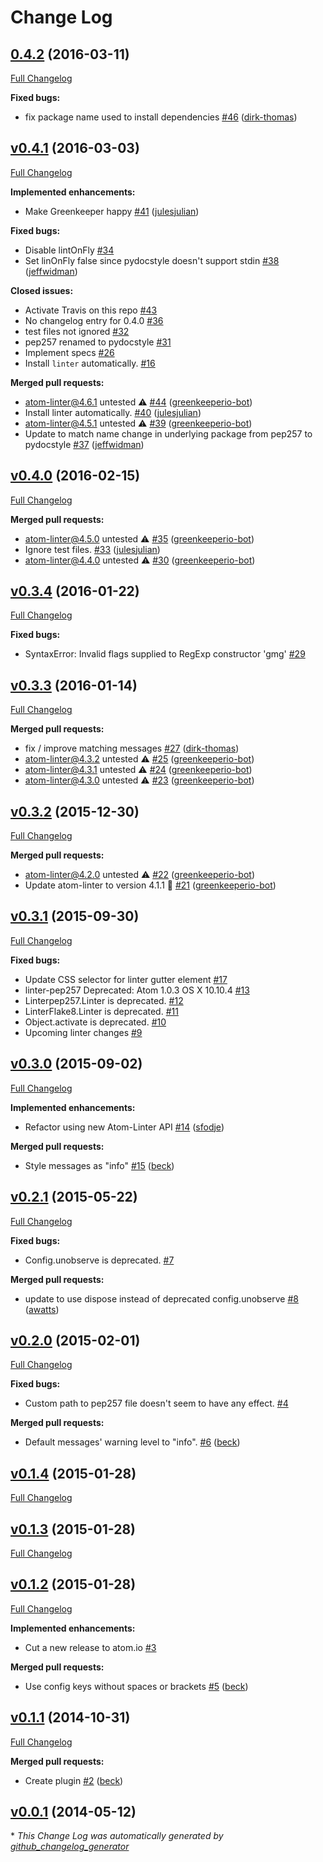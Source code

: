 # Change Log

## [0.4.2](https://github.com/AtomLinter/linter-pydocstyle/tree/0.4.2) (2016-03-11)
[Full Changelog](https://github.com/AtomLinter/linter-pydocstyle/compare/v0.4.1...0.4.2)

**Fixed bugs:**

- fix package name used to install dependencies [\#46](https://github.com/AtomLinter/linter-pydocstyle/pull/46) ([dirk-thomas](https://github.com/dirk-thomas))

## [v0.4.1](https://github.com/AtomLinter/linter-pydocstyle/tree/v0.4.1) (2016-03-03)
[Full Changelog](https://github.com/AtomLinter/linter-pydocstyle/compare/v0.4.0...v0.4.1)

**Implemented enhancements:**

- Make Greenkeeper happy [\#41](https://github.com/AtomLinter/linter-pydocstyle/pull/41) ([julesjulian](https://github.com/julesjulian))

**Fixed bugs:**

- Disable lintOnFly [\#34](https://github.com/AtomLinter/linter-pydocstyle/issues/34)
- Set linOnFly false since pydocstyle doesn't support stdin [\#38](https://github.com/AtomLinter/linter-pydocstyle/pull/38) ([jeffwidman](https://github.com/jeffwidman))

**Closed issues:**

- Activate Travis on this repo [\#43](https://github.com/AtomLinter/linter-pydocstyle/issues/43)
- No changelog entry for 0.4.0 [\#36](https://github.com/AtomLinter/linter-pydocstyle/issues/36)
- test files not ignored [\#32](https://github.com/AtomLinter/linter-pydocstyle/issues/32)
- pep257 renamed to pydocstyle [\#31](https://github.com/AtomLinter/linter-pydocstyle/issues/31)
- Implement specs [\#26](https://github.com/AtomLinter/linter-pydocstyle/issues/26)
- Install `linter` automatically. [\#16](https://github.com/AtomLinter/linter-pydocstyle/issues/16)

**Merged pull requests:**

- atom-linter@4.6.1 untested ⚠️ [\#44](https://github.com/AtomLinter/linter-pydocstyle/pull/44) ([greenkeeperio-bot](https://github.com/greenkeeperio-bot))
- Install linter automatically. [\#40](https://github.com/AtomLinter/linter-pydocstyle/pull/40) ([julesjulian](https://github.com/julesjulian))
- atom-linter@4.5.1 untested ⚠️ [\#39](https://github.com/AtomLinter/linter-pydocstyle/pull/39) ([greenkeeperio-bot](https://github.com/greenkeeperio-bot))
- Update to match name change in underlying package from pep257 to pydocstyle [\#37](https://github.com/AtomLinter/linter-pydocstyle/pull/37) ([jeffwidman](https://github.com/jeffwidman))

## [v0.4.0](https://github.com/AtomLinter/linter-pydocstyle/tree/v0.4.0) (2016-02-15)
[Full Changelog](https://github.com/AtomLinter/linter-pydocstyle/compare/v0.3.4...v0.4.0)

**Merged pull requests:**

- atom-linter@4.5.0 untested ⚠️ [\#35](https://github.com/AtomLinter/linter-pydocstyle/pull/35) ([greenkeeperio-bot](https://github.com/greenkeeperio-bot))
- Ignore test files. [\#33](https://github.com/AtomLinter/linter-pydocstyle/pull/33) ([julesjulian](https://github.com/julesjulian))
- atom-linter@4.4.0 untested ⚠️ [\#30](https://github.com/AtomLinter/linter-pydocstyle/pull/30) ([greenkeeperio-bot](https://github.com/greenkeeperio-bot))

## [v0.3.4](https://github.com/AtomLinter/linter-pydocstyle/tree/v0.3.4) (2016-01-22)
[Full Changelog](https://github.com/AtomLinter/linter-pydocstyle/compare/v0.3.3...v0.3.4)

**Fixed bugs:**

- SyntaxError: Invalid flags supplied to RegExp constructor 'gmg' [\#29](https://github.com/AtomLinter/linter-pydocstyle/issues/29)

## [v0.3.3](https://github.com/AtomLinter/linter-pydocstyle/tree/v0.3.3) (2016-01-14)
[Full Changelog](https://github.com/AtomLinter/linter-pydocstyle/compare/v0.3.2...v0.3.3)

**Merged pull requests:**

- fix / improve matching messages [\#27](https://github.com/AtomLinter/linter-pydocstyle/pull/27) ([dirk-thomas](https://github.com/dirk-thomas))
- atom-linter@4.3.2 untested ⚠️ [\#25](https://github.com/AtomLinter/linter-pydocstyle/pull/25) ([greenkeeperio-bot](https://github.com/greenkeeperio-bot))
- atom-linter@4.3.1 untested ⚠️ [\#24](https://github.com/AtomLinter/linter-pydocstyle/pull/24) ([greenkeeperio-bot](https://github.com/greenkeeperio-bot))
- atom-linter@4.3.0 untested ⚠️ [\#23](https://github.com/AtomLinter/linter-pydocstyle/pull/23) ([greenkeeperio-bot](https://github.com/greenkeeperio-bot))

## [v0.3.2](https://github.com/AtomLinter/linter-pydocstyle/tree/v0.3.2) (2015-12-30)
[Full Changelog](https://github.com/AtomLinter/linter-pydocstyle/compare/v0.3.1...v0.3.2)

**Merged pull requests:**

- atom-linter@4.2.0 untested ⚠️ [\#22](https://github.com/AtomLinter/linter-pydocstyle/pull/22) ([greenkeeperio-bot](https://github.com/greenkeeperio-bot))
- Update atom-linter to version 4.1.1 🚀 [\#21](https://github.com/AtomLinter/linter-pydocstyle/pull/21) ([greenkeeperio-bot](https://github.com/greenkeeperio-bot))

## [v0.3.1](https://github.com/AtomLinter/linter-pydocstyle/tree/v0.3.1) (2015-09-30)
[Full Changelog](https://github.com/AtomLinter/linter-pydocstyle/compare/v0.3.0...v0.3.1)

**Fixed bugs:**

- Update CSS selector for linter gutter element [\#17](https://github.com/AtomLinter/linter-pydocstyle/issues/17)
- linter-pep257 Deprecated: Atom 1.0.3 OS X 10.10.4 [\#13](https://github.com/AtomLinter/linter-pydocstyle/issues/13)
- Linterpep257.Linter is deprecated. [\#12](https://github.com/AtomLinter/linter-pydocstyle/issues/12)
- LinterFlake8.Linter is deprecated. [\#11](https://github.com/AtomLinter/linter-pydocstyle/issues/11)
- Object.activate is deprecated. [\#10](https://github.com/AtomLinter/linter-pydocstyle/issues/10)
- Upcoming linter changes [\#9](https://github.com/AtomLinter/linter-pydocstyle/issues/9)

## [v0.3.0](https://github.com/AtomLinter/linter-pydocstyle/tree/v0.3.0) (2015-09-02)
[Full Changelog](https://github.com/AtomLinter/linter-pydocstyle/compare/v0.2.1...v0.3.0)

**Implemented enhancements:**

- Refactor using new Atom-Linter API [\#14](https://github.com/AtomLinter/linter-pydocstyle/pull/14) ([sfodje](https://github.com/sfodje))

**Merged pull requests:**

- Style messages as "info" [\#15](https://github.com/AtomLinter/linter-pydocstyle/pull/15) ([beck](https://github.com/beck))

## [v0.2.1](https://github.com/AtomLinter/linter-pydocstyle/tree/v0.2.1) (2015-05-22)
[Full Changelog](https://github.com/AtomLinter/linter-pydocstyle/compare/v0.2.0...v0.2.1)

**Fixed bugs:**

- Config.unobserve is deprecated. [\#7](https://github.com/AtomLinter/linter-pydocstyle/issues/7)

**Merged pull requests:**

- update to use dispose instead of deprecated config.unobserve [\#8](https://github.com/AtomLinter/linter-pydocstyle/pull/8) ([awatts](https://github.com/awatts))

## [v0.2.0](https://github.com/AtomLinter/linter-pydocstyle/tree/v0.2.0) (2015-02-01)
[Full Changelog](https://github.com/AtomLinter/linter-pydocstyle/compare/v0.1.4...v0.2.0)

**Fixed bugs:**

- Custom path to pep257 file doesn't seem to have any effect. [\#4](https://github.com/AtomLinter/linter-pydocstyle/issues/4)

**Merged pull requests:**

- Default messages' warning level to "info". [\#6](https://github.com/AtomLinter/linter-pydocstyle/pull/6) ([beck](https://github.com/beck))

## [v0.1.4](https://github.com/AtomLinter/linter-pydocstyle/tree/v0.1.4) (2015-01-28)
[Full Changelog](https://github.com/AtomLinter/linter-pydocstyle/compare/v0.1.3...v0.1.4)

## [v0.1.3](https://github.com/AtomLinter/linter-pydocstyle/tree/v0.1.3) (2015-01-28)
[Full Changelog](https://github.com/AtomLinter/linter-pydocstyle/compare/v0.1.2...v0.1.3)

## [v0.1.2](https://github.com/AtomLinter/linter-pydocstyle/tree/v0.1.2) (2015-01-28)
[Full Changelog](https://github.com/AtomLinter/linter-pydocstyle/compare/v0.1.1...v0.1.2)

**Implemented enhancements:**

- Cut a new release to atom.io [\#3](https://github.com/AtomLinter/linter-pydocstyle/issues/3)

**Merged pull requests:**

- Use config keys without spaces or brackets [\#5](https://github.com/AtomLinter/linter-pydocstyle/pull/5) ([beck](https://github.com/beck))

## [v0.1.1](https://github.com/AtomLinter/linter-pydocstyle/tree/v0.1.1) (2014-10-31)
[Full Changelog](https://github.com/AtomLinter/linter-pydocstyle/compare/v0.0.1...v0.1.1)

**Merged pull requests:**

- Create plugin [\#2](https://github.com/AtomLinter/linter-pydocstyle/pull/2) ([beck](https://github.com/beck))

## [v0.0.1](https://github.com/AtomLinter/linter-pydocstyle/tree/v0.0.1) (2014-05-12)


\* *This Change Log was automatically generated by [github_changelog_generator](https://github.com/skywinder/Github-Changelog-Generator)*
